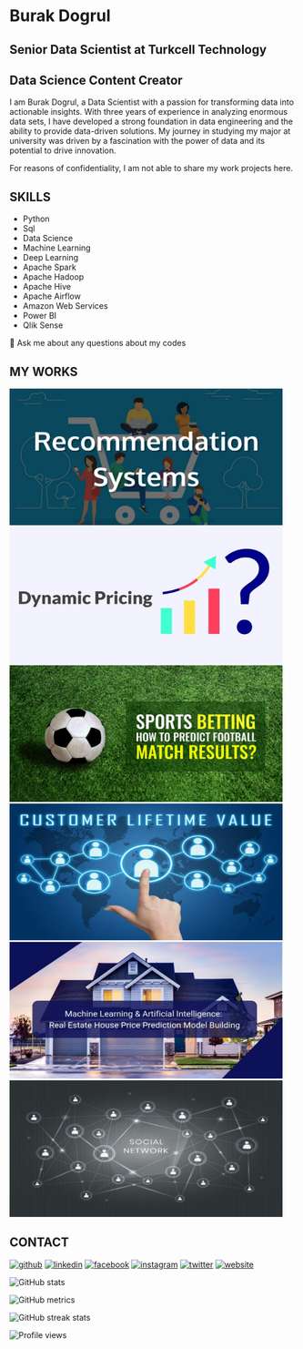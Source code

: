 # Burak Dogrul
## Senior Data Scientist at Turkcell Technology
## Data Science Content Creator

I am Burak Dogrul, a Data Scientist with a passion for transforming data into actionable insights. With three years of experience in analyzing enormous data sets, I have developed a strong foundation in data engineering and the ability to provide data-driven solutions. My journey in studying my major at university was driven by a fascination with the power of data and its potential to drive innovation.

For reasons of confidentiality, I am not able to share my work projects here.

## SKILLS
* Python
* Sql
* Data Science
* Machine Learning
* Deep Learning
* Apache Spark
* Apache Hadoop
* Apache Hive
* Apache Airflow
* Amazon Web Services
* Power BI
* Qlik Sense


💬 Ask me about any questions about my codes 

## MY WORKS

[<img src='https://github.com/burakdogrul/burakdogrul/blob/main/recsys.jpeg' height='240' width='480'>](https://github.com/burakdogrul/Overview-of-Recommender-Systems-And-Implementations)
[<img src='https://github.com/burakdogrul/burakdogrul/blob/main/dynamic-pricing.jpg' height='240' width='480'>](https://github.com/burakdogrul/dynamic_pricing)
[<img src='https://github.com/burakdogrul/burakdogrul/blob/main/pred.jpg' height='240' width='480'>](https://github.com/burakdogrul/Predict_LiveMatch_Score)
[<img src='https://github.com/burakdogrul/burakdogrul/blob/main/cltv.webp' height='240' width='480'>](https://github.com/burakdogrul/cltv_via_bg-nbd-gammagamma)
[<img src='https://github.com/burakdogrul/House_Price_Prediction/blob/main/images/houspreice.jpg' height='240' width='480'>](https://github.com/burakdogrul/House_Price_Prediction)
[<img src='https://github.com/burakdogrul/burakdogrul/blob/main/socialnetwork2.jpg' height='240' width='480'>](https://github.com/burakdogrul/transfer_network)

## CONTACT

[<img src='https://cdn.jsdelivr.net/npm/simple-icons@3.0.1/icons/github.svg' alt='github' height='40'>](https://github.com/burakdogrul)  [<img src='https://cdn.jsdelivr.net/npm/simple-icons@3.0.1/icons/linkedin.svg' alt='linkedin' height='40'>](https://www.linkedin.com/in/burakdogrul/)  [<img src='https://cdn.jsdelivr.net/npm/simple-icons@3.0.1/icons/facebook.svg' alt='facebook' height='40'>](https://www.facebook.com/burakdogrul92/)  [<img src='https://cdn.jsdelivr.net/npm/simple-icons@3.0.1/icons/instagram.svg' alt='instagram' height='40'>](https://www.instagram.com/burakdogrul/)  [<img src='https://cdn.jsdelivr.net/npm/simple-icons@3.0.1/icons/twitter.svg' alt='twitter' height='40'>](https://twitter.com/ikibirsekiz)  [<img src='https://cdn.jsdelivr.net/npm/simple-icons@3.0.1/icons/icloud.svg' alt='website' height='40'>](www.burakdogrul.com)  

![GitHub stats](https://github-readme-stats.vercel.app/api?username=burakdogrul&show_icons=true)  

![GitHub metrics](https://metrics.lecoq.io/burakdogrul)  

![GitHub streak stats](https://github-readme-streak-stats.herokuapp.com/?user=burakdogrul)  

![Profile views](https://gpvc.arturio.dev/burakdogrul)  
